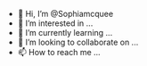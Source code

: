 - 👋 Hi, I’m @Sophiamcquee
- 👀 I’m interested in ...
- 🌱 I’m currently learning ...
- 💞️ I’m looking to collaborate on ...
- 📫 How to reach me ...

<!---
Sophiamcquee/Sophiamcquee is a ✨ special ✨ repository because its `README.md` (this file) appears on your GitHub profile.
You can click the Preview link to take a look at your changes.
--->
